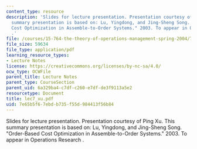 ```yaml
---
content_type: resource
description: 'Slides for lecture presentation. Presentation courtesy of Ping Xu. This
  summary presentation is based on: Lu, Yingdong, and Jing-Sheng Song. "Order-Based
  Cost Optimization in Assemble-to-Order Systems." 2003. To appear in Operations Research
  .'
file: /courses/15-764-the-theory-of-operations-management-spring-2004/7e65b5f67ebdb735f55d984413f56b84_lec7_xu.pdf
file_size: 59634
file_type: application/pdf
learning_resource_types:
- Lecture Notes
license: https://creativecommons.org/licenses/by-nc-sa/4.0/
ocw_type: OCWFile
parent_title: Lecture Notes
parent_type: CourseSection
parent_uid: 6a329ba4-c7df-c260-e7df-de3f9113a5e2
resourcetype: Document
title: lec7_xu.pdf
uid: 7e65b5f6-7ebd-b735-f55d-984413f56b84
---
```

Slides for lecture presentation. Presentation courtesy of Ping Xu. This summary presentation is based on: Lu, Yingdong, and Jing-Sheng Song. "Order-Based Cost Optimization in Assemble-to-Order Systems." 2003. To appear in Operations Research .
